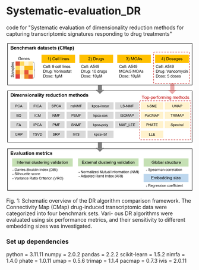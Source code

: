 # Systematic-evaluation_DR
code for "Systematic evaluation of dimensionality reduction methods for capturing transcriptomic signatures responding to drug treatments"


![Intro](https://github.com/sysbiolab-ysk/Systematic-evaluation_DR/blob/main/Data/Intro.png)


Fig. 1: Schematic overview of the DR algorithm comparison framework. The Connectivity
Map (CMap) drug-induced transcriptomic data were categorized into four benchmark sets. Vari-
ous DR algorithms were evaluated using six performance metrics, and their sensitivity to different
embedding sizes was investigated.


### Set up dependencies
python = 3.11.11
numpy = 2.0.2
pandas = 2.2.2
scikit-learn = 1.5.2
nimfa = 1.4.0 
phate = 1.0.11
umap = 0.5.6
trimap = 1.1.4
pacmap = 0.7.3
ivis = 2.0.11







